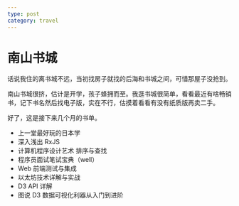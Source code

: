```yaml
---
type: post
category: travel
---
```


# 南山书城

话说我住的离书城不远，当初找房子就找的后海和书城之间，可惜那屋子没抢到。

南山书城很挤，估计是开学，孩子蜂拥而至。我逛书城很简单，看看最近有啥畅销书，记下书名然后找电子版，实在不行，估摸着看看有没有纸质版再卖二手。

好了，这是接下来几个月的书单。

- 上一堂最好玩的日本学
- 深入浅出 RxJS
- 计算机程序设计艺术 排序与查找
- 程序员面试笔试宝典（well）
- Web 前端测试与集成
- 以太坊技术详解与实战
- D3 API 详解
- 图说 D3 数据可视化利器从入门到进阶
